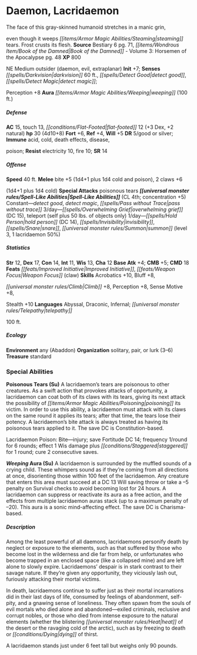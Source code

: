 ﻿---
cssclass: [monsters]
title1: Daemon, Lacridaemon
desc_short: The face of this gray-skinned humanoid stretches in a manic grin,even
  though it weeps steaming tears. Frost crusts its flesh.
title2: Lacridaemon
CR: 3
sources:
- name: Bestiary 6
  page: 71
  link: http://paizo.com/products/btpy9oge?Pathfinder-Roleplaying-Game-Bestiary-6-Hardcover
- name: 'Book of the Damned - Volume 3: Horsemen of the Apocalypse'
  page: 48
  link: http://paizo.com/products/btpy8odg?Pathfinder-Campaign-Setting-Book-of-the-Damned-Volume-3-Horsemen-of-the-Apocalypse
XP: 800
alignment: NE
size: Medium
type: outsider
subtypes:
- daemon
- evil
- extraplanar
initiative:
  bonus: 7
senses:
  darkvision: 60
  detect good: true
  detect magic: true
auras:
- name: weeping
  radius: 100
AC:
  AC: 15
  touch: 13
  flat_footed: 12
  components:
    dex: 3
    natural: 2
HP:
  HP: 30
  long: 4d10+8
saves:
  fort: 6
  ref: 4
  will: 5
DR:
- amount: 5
  weakness: good or silver
immunities:
- acid
- cold
- death effects
- disease,poison
resistances:
  electricity: 10
  fire: 10
SR: 14
speeds:
  base: 40
attacks:
  melee:
  - - text: bite +5 (1d4+1 plus 1d4 cold and poison)
      entries:
      - - damage: 1d4+1
        - damage: 1d4
          type: cold
        - effect: poison
      attack: bite
      bonus:
      - 5
    - text: 2 claws +6(1d4+1 plus 1d4 cold)
      entries:
      - - damage: 1d4+1
        - damage: 1d4
          type: cold
      count: 2
      attack: claws
      bonus:
      - 6
  special:
  - poisonous tears
spell_like_abilities:
  entries:
  - name: detect good
    source: default
    freq: Constant
  - name: detect magic
    source: default
    freq: Constant
  - name: pass without trace
    source: default
    freq: Constant
  - name: overwhelming grief
    source: default
    freq: 3/day
    DC: 15
  - name: teleport
    source: default
    freq: 3/day
    other: self plus 50 lbs. of objects only
  - name: hold person
    source: default
    freq: 1/day
    DC: 14
  - name: invisibility
    source: default
    freq: 1/day
  - name: snare
    source: default
    freq: 1/day
  - name: summon
    source: default
    freq: 1/day
    level: 3
    summons:
    - name: lacridaemon
      amount: 1
      chance: 50%
  sources:
  - name: default
    CL: 4
    concentration: 5
ability_scores:
  STR: 12
  DEX: 17
  CON: 14
  INT: 11
  WIS: 13
  CHA: 12
BAB: 4
CMB: 5
CMD: 18
feats:
- name: Improved Initiative
- name: Weapon Focus (claw)
skills:
  Acrobatics: 10
  Bluff: 8
  Climb: 8
  Perception: 8
  Sense Motive: 8
  Stealth: 10
languages:
- Abyssal
- Draconic
- Infernal
- telepathy100 ft.
ecology:
  environment: any (Abaddon)
  organization: solitary, pair, or lurk (3-6)
  treasure_type: standard
special_abilities:
  Poisonous Tears (Su): |-
    A lacridaemon's tears are poisonous to other creatures. As a swift action that provokes attacks of opportunity, a lacridaemon can coat both of its claws with its tears, giving its next attack the possibility of poisoning its victim. In order to use this ability, a lacridaemon must attack with its claws on the same round it applies its tears; after that time, the tears lose their potency. A lacridaemon's bite attack is always treated as having its poisonous tears applied to it. The save DC is Constitution-based. 

    Lacridaemon Poison: Bite-injury; save Fortitude DC 14; frequency 1/round for 6 rounds; effect 1 Wis damage plus staggered for 1 round; cure 2 consecutive saves.
  Weeping Aura (Su): A lacridaemon is surrounded by the muffled sounds of a crying
    child. These whimpers sound as if they're coming from all directions at once,
    disorienting those within 100 feet of the lacridaemon. Any creature that enters
    this area must succeed at a DC 13 Will saving throw or take a -5 penalty on Survival
    checks to avoid becoming lost for 24 hours. A lacridaemon can suppress or reactivate
    its aura as a free action, and the effects from multiple lacridaemon auras stack
    (up to a maximum penalty of -20). This aura is a sonic mind-affecting effect.
    The save DC is Charisma-based.
desc_long: |-
  Among the least powerful of all daemons, lacridaemons personify death by neglect or exposure to the elements, such as that suffered by those who become lost in the wilderness and die far from help, or unfortunates who become trapped in an enclosed space (like a collapsed mine) and are left alone to slowly expire. Lacridaemons' despair is in stark contrast to their savage nature. If they're given any opportunity, they viciously lash out, furiously attacking their mortal victims. 

  In death, lacridaemons continue to suffer just as their mortal incarnations did in their last days of life, consumed by feelings of abandonment, self-pity, and a gnawing sense of loneliness. They often spawn from the souls of evil mortals who died alone and abandoned-exiled criminals, reclusive and corrupt nobles, or those who died from intense exposure to the natural elements (whether the blistering heat of the desert or the ravaging cold of the arctic), such as by freezing to death or dying of thirst. 

  A lacridaemon stands just under 6 feet tall but weighs only 90 pounds.

---

# Daemon, Lacridaemon
The face of this gray-skinned humanoid stretches in a manic grin,

even though it weeps _[[items/Armor Magic Abilities/Steaming|steaming]]_ tears. Frost crusts its flesh.
**Source** Bestiary 6 pg. 71, _[[items/Wondrous Item/Book of the Damned|Book of the Damned]]_ - Volume 3: Horsemen of the Apocalypse pg. 48
**XP** 800

NE Medium outsider (daemon, evil, extraplanar)
**Init** +7; **Senses** _[[spells/Darkvision|darkvision]]_ 60 ft., _[[spells/Detect Good|detect good]]_, _[[spells/Detect Magic|detect magic]]_;

Perception +8
**Aura** _[[items/Armor Magic Abilities/Weeping|weeping]]_ (100 ft.)

##### Defense

**AC** 15, touch 13, _[[conditions/Flat-Footed|flat-footed]]_ 12 (+3 Dex, +2 natural)
**hp** 30 (4d10+8)
**Fort** +6, **Ref** +4, **Will** +5
**DR** 5/good or silver; **Immune** acid, cold, death effects, disease,

poison; **Resist** electricity 10, fire 10; **SR** 14

##### Offense
**Speed** 40 ft.
**Melee** bite +5 (1d4+1 plus 1d4 cold and poison), 2 claws +6

(1d4+1 plus 1d4 cold)
**Special Attacks** poisonous tears
**_[[universal monster rules/Spell-Like Abilities|Spell-Like Abilities]]_** (CL 4th; concentration +5)
Constant—_detect good_, _detect magic_, _[[spells/Pass without Trace|pass without trace]]_ 
3/day—_[[spells/Overwhelming Grief|overwhelming grief]]_ (DC 15), teleport (self plus 50 lbs. of objects only) 
1/day—_[[spells/Hold Person|hold person]]_ (DC 14), _[[spells/Invisibility|invisibility]]_, _[[spells/Snare|snare]]_, _[[universal monster rules/Summon|summon]]_ (level 3, 1 lacridaemon 50%)

##### Statistics
**Str** 12, **Dex** 17, **Con** 14, **Int** 11, **Wis** 13, **Cha** 12
**Base Atk** +4; **CMB** +5; **CMD** 18
**Feats** _[[feats/Improved Initiative|Improved Initiative]]_, _[[feats/Weapon Focus|Weapon Focus]]_ (claw)
**Skills** Acrobatics +10, Bluff +8,

_[[universal monster rules/Climb|Climb]]_ +8, Perception +8, Sense Motive +8,

Stealth +10
**Languages** Abyssal, Draconic, Infernal; _[[universal monster rules/Telepathy|telepathy]]_

100 ft.

##### Ecology

**Environment** any (Abaddon)
**Organization** solitary, pair, or lurk (3–6)
**Treasure** standard

### Special Abilities

**Poisonous Tears (Su)** A lacridaemon’s tears are poisonous to other creatures. As a swift action that provokes attacks of opportunity, a lacridaemon can coat both of its claws with its tears, giving its next attack the possibility of _[[items/Armor Magic Abilities/Poisoning|poisoning]]_ its victim. In order to use this ability, a lacridaemon must attack with its claws on the same round it applies its tears; after that time, the tears lose their potency. A lacridaemon’s bite attack is always treated as having its poisonous tears applied to it. The save DC is Constitution-based.

Lacridaemon Poison: Bite—injury; save Fortitude DC 14; frequency 1/round for 6 rounds; effect 1 Wis damage plus _[[conditions/Staggered|staggered]]_ for 1 round; cure 2 consecutive saves.

**_Weeping_ Aura (Su)** A lacridaemon is surrounded by the muffled sounds of a crying child. These whimpers sound as if they’re coming from all directions at once, disorienting those within 100 feet of the lacridaemon. Any creature that enters this area must succeed at a DC 13 Will saving throw or take a –5 penalty on Survival checks to avoid becoming lost for 24 hours. A lacridaemon can suppress or reactivate its aura as a free action, and the effects from multiple lacridaemon auras stack (up to a maximum penalty of –20). This aura is a sonic mind-affecting effect. The save DC is Charisma-based.

##### Description

Among the least powerful of all daemons, lacridaemons personify death by neglect or exposure to the elements, such as that suffered by those who become lost in the wilderness and die far from help, or unfortunates who become trapped in an enclosed space (like a collapsed mine) and are left alone to slowly expire. Lacridaemons’ despair is in stark contrast to their savage nature. If they’re given any opportunity, they viciously lash out, furiously attacking their mortal victims.

In death, lacridaemons continue to suffer just as their mortal incarnations did in their last days of life, consumed by feelings of abandonment, self-pity, and a gnawing sense of loneliness. They often spawn from the souls of evil mortals who died alone and abandoned—exiled criminals, reclusive and corrupt nobles, or those who died from intense exposure to the natural elements (whether the blistering _[[universal monster rules/Heat|heat]]_ of the desert or the ravaging cold of the arctic), such as by freezing to death or _[[conditions/Dying|dying]]_ of thirst.

A lacridaemon stands just under 6 feet tall but weighs only 90 pounds.